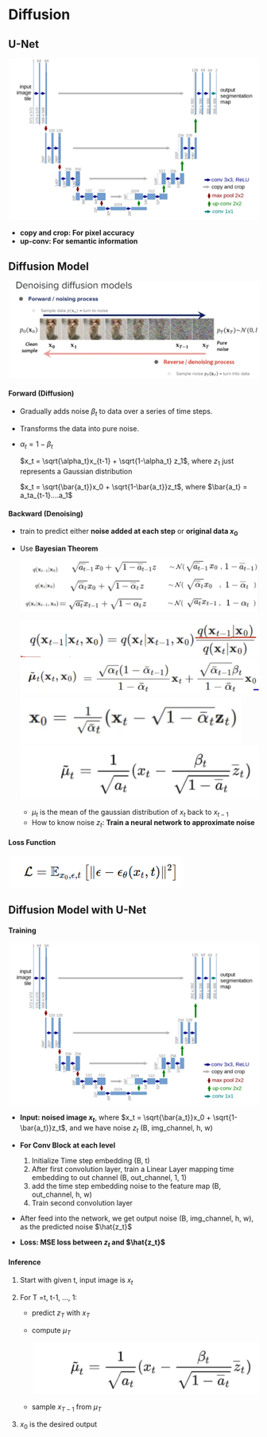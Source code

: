 # Diffusion



## U-Net

![image-20250524020141516](./Diffusion.assets/image-20250524020141516.png)

- **copy and crop: For pixel accuracy**
- **up-conv: For semantic information**





## Diffusion Model

![image-20250524020540868](./Diffusion.assets/image-20250524020540868.png)

#### Forward (Diffusion)

- Gradually adds noise $\beta_{t}$ to data over a series of time steps.

- Transforms the data into pure noise.

- $\alpha_t = 1 - \beta_t$

  $x_t = \sqrt{\alpha_t}x_{t-1} + \sqrt{1-\alpha_t} z_1$, where $z_1$ just represents a Gaussian distribution

  $x_t   = \sqrt{\bar{a_t}}x_0 + \sqrt{1-\bar{a_t}}z_t$, where $\bar{a_t} = a_ta_{t-1}....a_1$



#### Backward (Denoising)

- train to predict either **noise added at each step** or **original data $x_0$**

- Use **Bayesian Theorem**

  ![image-20250524022027927](./Diffusion.assets/image-20250524022027927.png)

  ![image-20250524022112484](./Diffusion.assets/image-20250524022112484.png)![image-20250524032316870](./Diffusion.assets/image-20250524032316870.png)![image-20250524032231841](./Diffusion.assets/image-20250524032231841.png)![image-20250524023630148](./Diffusion.assets/image-20250524023630148.png)

  - $\mu_t$ is the mean of the gaussian distribution of $x_t$ back to $x_{t-1}$
  - How to know noise $z_t$: **Train a neural network to approximate noise**



#### Loss Function

![image-20250524024009131](./Diffusion.assets/image-20250524024009131.png)



## Diffusion Model with U-Net



#### Training

![image-20250524020141516](./Diffusion.assets/image-20250524020141516.png)

- **Input: noised image $x_{t}$**, where $x_t   = \sqrt{\bar{a_t}}x_0 + \sqrt{1-\bar{a_t}}z_t$, and we have noise $z_t$ (B, img_channel, h, w)
- **For Conv Block at each level**
  1. Initialize Time step embedding (B, t)
  2. After first convolution layer, train a Linear Layer mapping time embedding to out channel (B, out_channel, 1, 1)
  3. add the time step embedding noise to the feature map (B, out_channel, h, w)
  4. Train second convolution layer
- After feed into the network, we get output noise (B, img_channel, h, w), as the predicted noise $\hat{z_t}$

- **Loss: MSE loss between $z_t$ and $\hat{z_t}$**



#### Inference

1. Start with given t, input image is $x_t$

2. For T =t, t-1, ..., 1:

   - predict $z_T$ with $x_T$

   - compute $\mu_{T}$

     ![image-20250524023630148](./Diffusion.assets/image-20250524023630148.png)

   - sample $x_{T-1}$ from $\mu_{T}$

3. $x_0$ is the desired output
